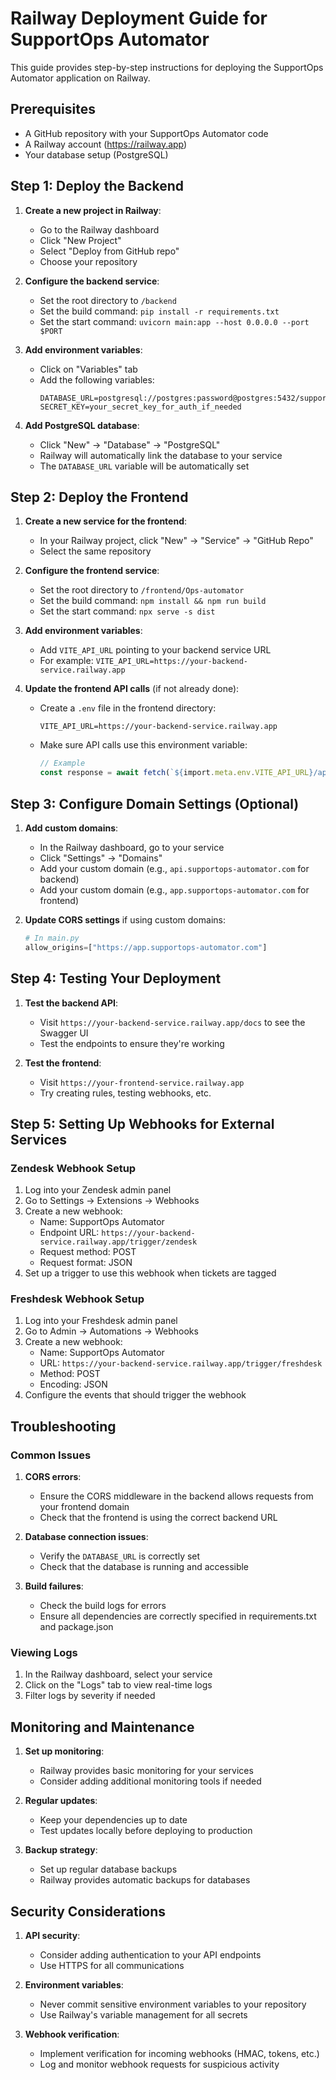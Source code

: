 # Railway Deployment Guide for SupportOps Automator

This guide provides step-by-step instructions for deploying the SupportOps Automator application on Railway.

## Prerequisites

- A GitHub repository with your SupportOps Automator code
- A Railway account (https://railway.app)
- Your database setup (PostgreSQL)

## Step 1: Deploy the Backend

1. **Create a new project in Railway**:
   - Go to the Railway dashboard
   - Click "New Project"
   - Select "Deploy from GitHub repo"
   - Choose your repository

2. **Configure the backend service**:
   - Set the root directory to `/backend`
   - Set the build command: `pip install -r requirements.txt`
   - Set the start command: `uvicorn main:app --host 0.0.0.0 --port $PORT`

3. **Add environment variables**:
   - Click on "Variables" tab
   - Add the following variables:
     ```
     DATABASE_URL=postgresql://postgres:password@postgres:5432/supportops
     SECRET_KEY=your_secret_key_for_auth_if_needed
     ```

4. **Add PostgreSQL database**:
   - Click "New" → "Database" → "PostgreSQL"
   - Railway will automatically link the database to your service
   - The `DATABASE_URL` variable will be automatically set

## Step 2: Deploy the Frontend

1. **Create a new service for the frontend**:
   - In your Railway project, click "New" → "Service" → "GitHub Repo"
   - Select the same repository

2. **Configure the frontend service**:
   - Set the root directory to `/frontend/Ops-automator`
   - Set the build command: `npm install && npm run build`
   - Set the start command: `npx serve -s dist`

3. **Add environment variables**:
   - Add `VITE_API_URL` pointing to your backend service URL
   - For example: `VITE_API_URL=https://your-backend-service.railway.app`

4. **Update the frontend API calls** (if not already done):
   - Create a `.env` file in the frontend directory:
     ```
     VITE_API_URL=https://your-backend-service.railway.app
     ```
   - Make sure API calls use this environment variable:
     ```typescript
     // Example
     const response = await fetch(`${import.meta.env.VITE_API_URL}/api/endpoint`);
     ```

## Step 3: Configure Domain Settings (Optional)

1. **Add custom domains**:
   - In the Railway dashboard, go to your service
   - Click "Settings" → "Domains"
   - Add your custom domain (e.g., `api.supportops-automator.com` for backend)
   - Add your custom domain (e.g., `app.supportops-automator.com` for frontend)

2. **Update CORS settings** if using custom domains:
   ```python
   # In main.py
   allow_origins=["https://app.supportops-automator.com"]
   ```

## Step 4: Testing Your Deployment

1. **Test the backend API**:
   - Visit `https://your-backend-service.railway.app/docs` to see the Swagger UI
   - Test the endpoints to ensure they're working

2. **Test the frontend**:
   - Visit `https://your-frontend-service.railway.app`
   - Try creating rules, testing webhooks, etc.

## Step 5: Setting Up Webhooks for External Services

### Zendesk Webhook Setup

1. Log into your Zendesk admin panel
2. Go to Settings → Extensions → Webhooks
3. Create a new webhook:
   - Name: SupportOps Automator
   - Endpoint URL: `https://your-backend-service.railway.app/trigger/zendesk`
   - Request method: POST
   - Request format: JSON
4. Set up a trigger to use this webhook when tickets are tagged

### Freshdesk Webhook Setup

1. Log into your Freshdesk admin panel
2. Go to Admin → Automations → Webhooks
3. Create a new webhook:
   - Name: SupportOps Automator
   - URL: `https://your-backend-service.railway.app/trigger/freshdesk`
   - Method: POST
   - Encoding: JSON
4. Configure the events that should trigger the webhook

## Troubleshooting

### Common Issues

1. **CORS errors**:
   - Ensure the CORS middleware in the backend allows requests from your frontend domain
   - Check that the frontend is using the correct backend URL

2. **Database connection issues**:
   - Verify the `DATABASE_URL` is correctly set
   - Check that the database is running and accessible

3. **Build failures**:
   - Check the build logs for errors
   - Ensure all dependencies are correctly specified in requirements.txt and package.json

### Viewing Logs

1. In the Railway dashboard, select your service
2. Click on the "Logs" tab to view real-time logs
3. Filter logs by severity if needed

## Monitoring and Maintenance

1. **Set up monitoring**:
   - Railway provides basic monitoring for your services
   - Consider adding additional monitoring tools if needed

2. **Regular updates**:
   - Keep your dependencies up to date
   - Test updates locally before deploying to production

3. **Backup strategy**:
   - Set up regular database backups
   - Railway provides automatic backups for databases

## Security Considerations

1. **API security**:
   - Consider adding authentication to your API endpoints
   - Use HTTPS for all communications

2. **Environment variables**:
   - Never commit sensitive environment variables to your repository
   - Use Railway's variable management for all secrets

3. **Webhook verification**:
   - Implement verification for incoming webhooks (HMAC, tokens, etc.)
   - Log and monitor webhook requests for suspicious activity

